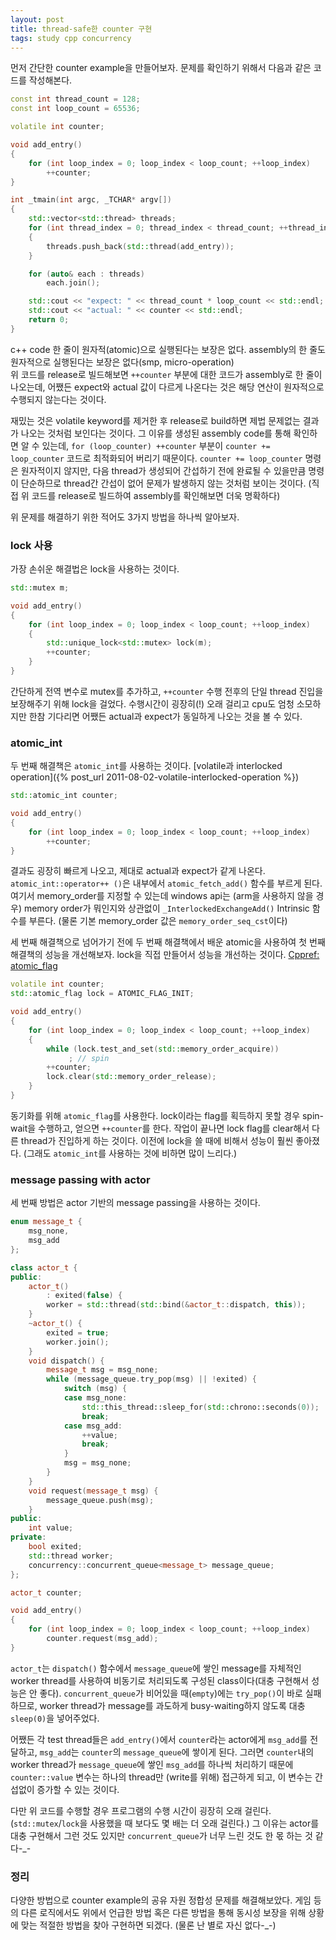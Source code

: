 ```yaml
---
layout: post
title: thread-safe한 counter 구현
tags: study cpp concurrency
---
```


먼저 간단한 counter example을 만들어보자.
문제를 확인하기 위해서 다음과 같은 코드를 작성해본다.

```cpp
const int thread_count = 128;
const int loop_count = 65536;

volatile int counter;

void add_entry()
{
    for (int loop_index = 0; loop_index < loop_count; ++loop_index)
        ++counter;
}

int _tmain(int argc, _TCHAR* argv[])
{
    std::vector<std::thread> threads;
    for (int thread_index = 0; thread_index < thread_count; ++thread_index)
    {
        threads.push_back(std::thread(add_entry));
    }

    for (auto& each : threads)
        each.join();

    std::cout << "expect: " << thread_count * loop_count << std::endl;
    std::cout << "actual: " << counter << std::endl;
    return 0;
}
```

c++ code 한 줄이 원자적(atomic)으로 실행된다는 보장은 없다. assembly의 한 줄도 원자적으로 실행된다는 보장은 없다(smp, micro-operation)  
위 코드를 release로 빌드해보면 `++counter` 부분에 대한 코드가 assembly로 한 줄이 나오는데, 어쨌든 expect와 actual 값이 다르게 나온다는 것은 해당 연산이 원자적으로 수행되지 않는다는 것이다.

재밌는 것은 volatile keyword를 제거한 후 release로 build하면 제법 문제없는 결과가 나오는 것처럼 보인다는 것이다. 그 이유를 생성된 assembly code를 통해 확인하면 알 수 있는데, `for (loop_counter) ++counter` 부분이 `counter += loop_counter` 코드로 최적화되어 버리기 때문이다. `counter += loop_counter` 명령은 원자적이지 않지만, 다음 thread가 생성되어 간섭하기 전에 완료될 수 있을만큼 명령이 단순하므로 thread간 간섭이 없어 문제가 발생하지 않는 것처럼 보이는 것이다. (직접 위 코드를 release로 빌드하여 assembly를 확인해보면 더욱 명확하다)

위 문제를 해결하기 위한 적어도 3가지 방법을 하나씩 알아보자.

### lock 사용 ###

가장 손쉬운 해결법은 lock을 사용하는 것이다.

```cpp
std::mutex m;

void add_entry()
{
    for (int loop_index = 0; loop_index < loop_count; ++loop_index)
    {
        std::unique_lock<std::mutex> lock(m);
        ++counter;
    }
}
```

간단하게 전역 변수로 mutex를 추가하고, `++counter` 수행 전후의 단일 thread 진입을 보장해주기 위해 lock을 걸었다. 수행시간이 굉장히(!) 오래 걸리고 cpu도 엄청 소모하지만 한참 기다리면 어쨌든 actual과 expect가 동일하게 나오는 것을 볼 수 있다.

### atomic_int ###

두 번째 해결책은 `atomic_int`를 사용하는 것이다. [volatile과 interlocked operation]({% post_url 2011-08-02-volatile-interlocked-operation %})

```cpp
std::atomic_int counter;

void add_entry()
{
    for (int loop_index = 0; loop_index < loop_count; ++loop_index)
        ++counter;
}
```

결과도 굉장히 빠르게 나오고, 제대로 actual과 expect가 같게 나온다. `atomic_int::operator++ ()`은 내부에서 `atomic_fetch_add()` 함수를 부르게 된다. 여기서 memory_order를 지정할 수 있는데  windows api는 (arm을 사용하지 않을 경우) memory order가 뭐인지와 상관없이 `_InterlockedExchangeAdd()` Intrinsic 함수를 부른다. (물론 기본 memory_order 값은 `memory_order_seq_cst`이다)


세 번째 해결책으로 넘어가기 전에 두 번째 해결책에서 배운 atomic을 사용하여 첫 번째 해결책의 성능을 개선해보자. lock을 직접 만들어서 성능을 개선하는 것이다. [Cppref: atomic_flag](http://en.cppreference.com/w/cpp/atomic/atomic_flag)

```cpp
volatile int counter;
std::atomic_flag lock = ATOMIC_FLAG_INIT;

void add_entry()
{
    for (int loop_index = 0; loop_index < loop_count; ++loop_index)
    {
        while (lock.test_and_set(std::memory_order_acquire))
             ; // spin
        ++counter;
        lock.clear(std::memory_order_release);
    }
}
```

동기화를 위해 `atomic_flag`를 사용한다. lock이라는 flag를 획득하지 못할 경우 spin-wait을 수행하고, 얻으면 `++counter`를 한다. 작업이 끝나면 lock flag를 clear해서 다른 thread가 진입하게 하는 것이다. 이전에 lock을 쓸 때에 비해서 성능이 훨씬 좋아졌다. (그래도 `atomic_int`를 사용하는 것에 비하면 많이 느리다.)

### message passing with actor ###

세 번째 방법은 actor 기반의 message passing을 사용하는 것이다.

```cpp
enum message_t {
    msg_none,
    msg_add
};

class actor_t {
public:
    actor_t() 
        : exited(false) {
        worker = std::thread(std::bind(&actor_t::dispatch, this));
    }
    ~actor_t() {
        exited = true;
        worker.join();
    }
    void dispatch() {
        message_t msg = msg_none;
        while (message_queue.try_pop(msg) || !exited) {
            switch (msg) {
            case msg_none:
                std::this_thread::sleep_for(std::chrono::seconds(0));
                break;
            case msg_add:
                ++value;
                break;
            }
            msg = msg_none;
        }
    }
    void request(message_t msg) {
        message_queue.push(msg);
    }
public:
    int value;
private:
    bool exited;
    std::thread worker;
    concurrency::concurrent_queue<message_t> message_queue;
};

actor_t counter;

void add_entry()
{
    for (int loop_index = 0; loop_index < loop_count; ++loop_index)
        counter.request(msg_add);
}
```

`actor_t`는 `dispatch()` 함수에서 `message_queue`에 쌓인 message를 자체적인 worker thread를 사용하여 비동기로 처리되도록 구성된 class이다(대충 구현해서 성능은 안 좋다). `concurrent_queue`가 비어있을 때(`empty`)에는 `try_pop()`이 바로 실패하므로, worker thread가 message를 과도하게 busy-waiting하지 않도록 대충 `sleep(0)`을 넣어주었다.

어쨌든 각 test thread들은 `add_entry()`에서 `counter`라는 actor에게 `msg_add`를 전달하고, `msg_add`는 `counter`의 `message_queue`에 쌓이게 된다. 그러면 `counter`내의 worker thread가 `message_queue`에 쌓인 `msg_add`를 하나씩 처리하기 때문에 `counter::value` 변수는 하나의 thread만 (write를 위해) 접근하게 되고, 이 변수는 간섭없이 증가할 수 있는 것이다.

다만 위 코드를 수행할 경우 프로그램의 수행 시간이 굉장히 오래 걸린다. (`std::mutex`/`lock`을 사용했을 때 보다도 몇 배는 더 오래 걸린다.) 그 이유는 actor를 대충 구현해서 그런 것도 있지만 `concurrent_queue`가 너무 느린 것도 한 몫 하는 것 같다-_-

### 정리 ###

다양한 방법으로 counter example의 공유 자원 정합성 문제를 해결해보았다. 게임 등의 다른 로직에서도 위에서 언급한 방법 혹은 다른 방법을 통해 동시성 보장을 위해 상황에 맞는 적절한 방법을 찾아 구현하면 되겠다. (물론 난 별로 자신 없다-_-)